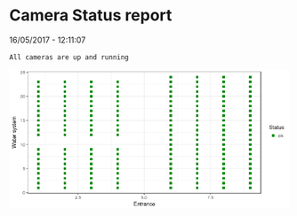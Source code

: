 Camera Status report
================
16/05/2017 - 12:11:07

    All cameras are up and running

![](camreport_files/figure-markdown_github/unnamed-chunk-2-1.png)
